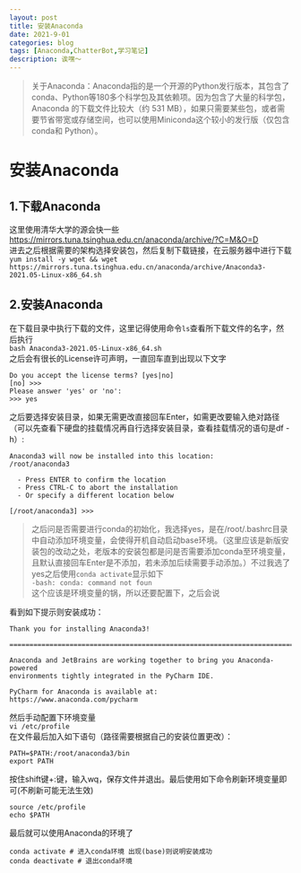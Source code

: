 ```yaml
---
layout: post
title: 安装Anaconda
date: 2021-9-01
categories: blog
tags: [Anaconda,ChatterBot,学习笔记]
description: 诶嘿～
---   
```


> 关于Anaconda：Anaconda指的是一个开源的Python发行版本，其包含了conda、Python等180多个科学包及其依赖项。因为包含了大量的科学包，Anaconda 的下载文件比较大（约 531 MB），如果只需要某些包，或者需要节省带宽或存储空间，也可以使用Miniconda这个较小的发行版（仅包含conda和 Python）。  


# 安装Anaconda  
## 1.下载Anaconda  
这里使用清华大学的源会快一些  
<https://mirrors.tuna.tsinghua.edu.cn/anaconda/archive/?C=M&O=D>  
进去之后根据需要的架构选择安装包，然后复制下载链接，在云服务器中进行下载  
`yum install -y wget && wget https://mirrors.tuna.tsinghua.edu.cn/anaconda/archive/Anaconda3-2021.05-Linux-x86_64.sh`  
## 2.安装Anaconda  
在下载目录中执行下载的文件，这里记得使用命令`ls`查看所下载文件的名字，然后执行  
`bash Anaconda3-2021.05-Linux-x86_64.sh`  
之后会有很长的License许可声明，一直回车直到出现以下文字  
```
Do you accept the license terms? [yes|no]
[no] >>> 
Please answer 'yes' or 'no':
>>> yes
```  
之后要选择安装目录，如果无需更改直接回车Enter，如需更改要输入绝对路径（可以先查看下硬盘的挂载情况再自行选择安装目录，查看挂载情况的语句是df -h）:  
```
Anaconda3 will now be installed into this location:
/root/anaconda3

  - Press ENTER to confirm the location
  - Press CTRL-C to abort the installation
  - Or specify a different location below

[/root/anaconda3] >>> 
```  
> 之后问是否需要进行conda的初始化，我选择yes，是在/root/.bashrc目录中自动添加环境变量，会使得开机自动启动base环境。（这里应该是新版安装包的改动之处，老版本的安装包都是问是否需要添加conda至环境变量，且默认直接回车Enter是不添加，若未添加后续需要手动添加。）不过我选了yes之后使用`conda activate`显示如下  
> `-bash: conda: command not foun`  
> 这个应该是环境变量的锅，所以还要配置下，之后会说

看到如下提示则安装成功：  
```
Thank you for installing Anaconda3!

===========================================================================

Anaconda and JetBrains are working together to bring you Anaconda-powered
environments tightly integrated in the PyCharm IDE.

PyCharm for Anaconda is available at:
https://www.anaconda.com/pycharm
```  
然后手动配置下环境变量  
`vi /etc/profile`  
在文件最后加入如下语句（路径需要根据自己的安装位置更改）：  
```
PATH=$PATH:/root/anaconda3/bin
export PATH
```   
按住shift键+:键，输入wq，保存文件并退出。最后使用如下命令刷新环境变量即可(不刷新可能无法生效)  
```
source /etc/profile
echo $PATH
```  
最后就可以使用Anaconda的环境了  
```
conda activate # 进入conda环境 出现(base)则说明安装成功
conda deactivate # 退出conda环境
```  

